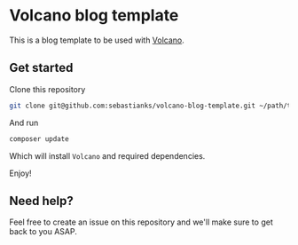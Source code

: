 # Volcano blog template

This is a blog template to be used with [Volcano](https://github.com/sebastianks/volcano).

## Get started

Clone this repository

```bash
git clone git@github.com:sebastianks/volcano-blog-template.git ~/path/to/project
```

And run

```bash
composer update
```

Which will install `Volcano` and required dependencies.

Enjoy!

## Need help?

Feel free to create an issue on this repository and we'll make sure to get back to you ASAP.
